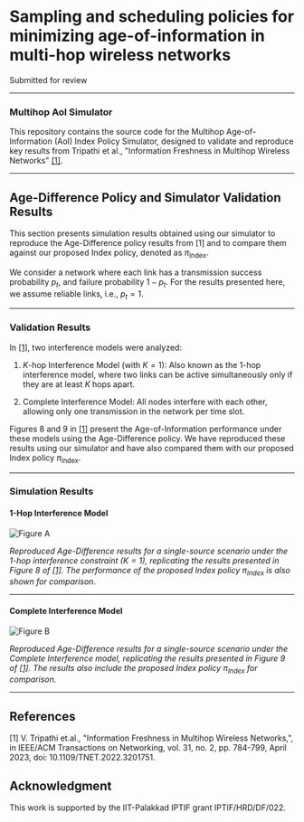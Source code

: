 
# Sampling and scheduling policies for minimizing age-of-information in multi-hop wireless networks
Submitted for review

---

### Multihop AoI Simulator

This repository contains the source code for the Multihop Age-of-Information (AoI) Index Policy Simulator, designed to validate and reproduce key results from Tripathi et al., "Information Freshness in Multihop Wireless Networks" [[1]](#1).

---

## Age-Difference Policy and Simulator Validation Results

This section presents simulation results obtained using our simulator to reproduce the Age-Difference policy results from [1] and to compare them against our proposed Index policy, denoted as $\pi_{\text{Index}}$.

We consider a network where each link has a transmission success probability $p_t$, and failure probability $1 - p_t$. For the results presented here, we assume reliable links, i.e., $p_t = 1$.

---

### Validation Results

In [[1]](#1), two interference models were analyzed:

1. $K$-hop Interference Model (with $K = 1$): Also known as the 1-hop interference model, where two links can be active simultaneously only if they are at least $K$ hops apart.

2. Complete Interference Model: All nodes interfere with each other, allowing only one transmission in the network per time slot.

Figures 8 and 9 in [[1]](#1) present the Age-of-Information performance under these models using the Age-Difference policy. We have reproduced these results using our simulator and have also compared them with our proposed Index policy $\pi_{\text{Index}}$. 

---

### Simulation Results

#### 1-Hop Interference Model

![Figure A](https://github.com/nibin-raj/Multihop-AoI-IndexPolicy-Simulation/tree/main/figures/AoI_Line_Khop1_p1.png)

*Reproduced Age-Difference results for a single-source scenario under the 1-hop interference constraint ($`K = 1`$), replicating the results presented in Figure 8 of [[1]](#1). The performance of the proposed Index policy $`\pi_{\text{Index}}`$ is also shown for comparison.*

---

#### Complete Interference Model

![Figure B](https://github.com/nibin-raj/Multihop-AoI-IndexPolicy-Simulation/tree/main/figures/AoI_Line_ComINT_p1.png)

*Reproduced Age-Difference results for a single-source scenario under the Complete Interference model, replicating the results presented in Figure 9 of [[1]](#1). The results also include the proposed Index policy $`\pi_{\text{Index}}`$ for comparison.*

---

## References
<a id="1">[1]</a> 
V. Tripathi et.al., "Information Freshness in Multihop Wireless Networks,", in IEEE/ACM Transactions on Networking, vol. 31, no. 2, pp. 784-799, April 2023, 
 doi: 10.1109/TNET.2022.3201751.

## Acknowledgment

This work is supported by the IIT-Palakkad IPTIF grant IPTIF/HRD/DF/022.


